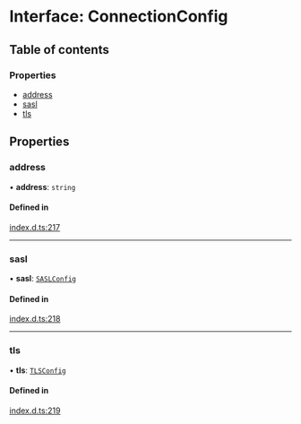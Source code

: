 # Interface: ConnectionConfig

## Table of contents

### Properties

- [address](ConnectionConfig.md#address)
- [sasl](ConnectionConfig.md#sasl)
- [tls](ConnectionConfig.md#tls)

## Properties

### address

• **address**: `string`

#### Defined in

[index.d.ts:217](https://github.com/mostafa/xk6-kafka/blob/main/api-docs/index.d.ts#L217)

---

### sasl

• **sasl**: [`SASLConfig`](SASLConfig.md)

#### Defined in

[index.d.ts:218](https://github.com/mostafa/xk6-kafka/blob/main/api-docs/index.d.ts#L218)

---

### tls

• **tls**: [`TLSConfig`](TLSConfig.md)

#### Defined in

[index.d.ts:219](https://github.com/mostafa/xk6-kafka/blob/main/api-docs/index.d.ts#L219)

